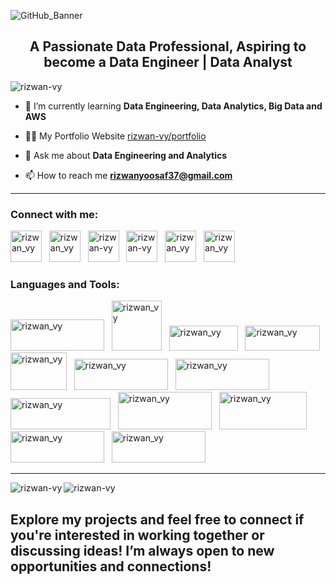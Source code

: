 
![GitHub_Banner](https://github.com/RIZWAN-VY/RIZWAN-VY/assets/131337205/324d4188-a0c1-4c9a-aeb2-ffab1ef78cfb)

<h2 align="center">A Passionate Data Professional, Aspiring to become a Data Engineer | Data Analyst</h2>

<p align="left"> <img src="https://komarev.com/ghpvc/?username=rizwan-vy&label=Profile%20views&color=0e75b6&style=flat" alt="rizwan-vy" /> </p>

- 🌱 I’m currently learning **Data Engineering, Data Analytics, Big Data and AWS**

- 👨‍💻 My Portfolio Website   [rizwan-vy/portfolio](https://rizwan-vy.github.io/Rizwan.github.io/)

- 💬 Ask me about **Data Engineering and Analytics**

- 📫 How to reach me **rizwanyoosaf37@gmail.com**

---
<h3 align="left">Connect with me:</h3>
<a href="https://rizwan-vy.github.io/Rizwan.github.io/" target="_blank"><img src="https://github.com/RIZWAN-VY/RIZWAN-VY/assets/131337205/4a8b9872-febd-4073-9440-173a087f6f40" alt="rizwan_vy" height="50" width="50" /></a>&nbsp;&nbsp;
<a href="mailto:rizwanyoosaf37@gmail.com" target="_blank"><img src="https://github.com/RIZWAN-VY/RIZWAN-VY/assets/131337205/2afe0066-3689-40b7-b269-15e909975e29" alt="rizwan_vy" height="50" width="50" /></a>&nbsp;&nbsp;
<a href="https://linkedin.com/in/rizwan-vy" target="_blank"><img src="https://github.com/RIZWAN-VY/RIZWAN-VY/assets/131337205/3c838b8d-5338-4477-8c4c-dd29e1c31f5b" alt="rizwan-vy" height="50" width="50" /></a>&nbsp;&nbsp;
<a href="https://github.com/RIZWAN-VY" target="_blank"><img src="https://github.com/RIZWAN-VY/RIZWAN-VY/assets/131337205/b6a6a635-e8f0-4db8-b5c4-26f69ad99c0d" alt="rizwan-vy" height="50" width="50" /></a>&nbsp;&nbsp;
<a href="https://api.whatsapp.com/send?phone=8129831464" target="_blank"><img src="https://github.com/RIZWAN-VY/RIZWAN-VY/assets/131337205/efa4796e-7e40-44db-b4fd-c0249e32399e" alt="rizwan_vy" height="50" width="50" /></a>&nbsp;&nbsp;
<a href="https://www.hackerrank.com/rizwan_vy" target="_blank"><img src="https://github.com/RIZWAN-VY/RIZWAN-VY/assets/131337205/aae5cd21-1399-4a04-92d1-70622171dae6" alt="rizwan_vy" height="50" width="50" /></a>&nbsp;&nbsp;
         
<h3 align="left">Languages and Tools:</h3>

<a href="https://www.python.org/" target="_blank"><img src="https://github.com/RIZWAN-VY/RIZWAN-VY/assets/131337205/599a2df6-0688-445e-b59f-30619d7667df" alt="rizwan_vy" height="50" width="150" /></a>&nbsp;&nbsp;
<a href="https://en.wikipedia.org/wiki/SQL" target="_blank"><img src="https://github.com/RIZWAN-VY/RIZWAN-VY/assets/131337205/9e76e87a-da34-488c-ab2a-fe58733bfebe" alt="rizwan_vy" height="80" width="80" /></a>&nbsp;&nbsp;
<a href="https://www.microsoft.com/en-in/microsoft-365/excel" target="_blank"><img src="https://github.com/RIZWAN-VY/RIZWAN-VY/assets/131337205/beed037f-5aa1-4fdc-b7d3-5d66b314bfaf" alt="rizwan_vy" height="40" width="110" /></a>&nbsp;&nbsp;
<a href="https://www.microsoft.com/en-us/power-platform/products/power-bi" target="_blank"><img src="https://github.com/RIZWAN-VY/RIZWAN-VY/assets/131337205/11216a06-35ab-48a5-987f-fe56b5bb020d" alt="rizwan_vy" height="40" width="120" /></a>&nbsp;&nbsp;
<a href="https://aws.amazon.com/" target="_blank"><img src="https://github.com/RIZWAN-VY/RIZWAN-VY/assets/131337205/4c9f5582-3710-493a-9c85-346128dbaecb" alt="rizwan_vy" height="60" width="90" /></a>&nbsp;&nbsp;
<a href="https://hadoop.apache.org/" target="_blank"><img src="https://github.com/RIZWAN-VY/RIZWAN-VY/assets/131337205/54a85d12-abd3-4fb5-8ce2-765d72fc5fa9" alt="rizwan_vy" height="50" width="150" /></a>&nbsp;&nbsp;
<a href="https://hive.apache.org/" target="_blank"><img src="https://github.com/RIZWAN-VY/RIZWAN-VY/assets/131337205/1b0b0c88-a979-4a23-881b-e88b08089642" alt="rizwan_vy" height="50" width="150" /></a>&nbsp;&nbsp;
<a href="https://airflow.apache.org/" target="_blank"><img src="https://github.com/RIZWAN-VY/RIZWAN-VY/assets/131337205/8149aa52-2a05-4c37-9f43-977253890a73" alt="rizwan_vy" height="50" width="160" /></a>&nbsp;&nbsp;
<a href="https://spark.apache.org/" target="_blank"><img src="https://github.com/RIZWAN-VY/RIZWAN-VY/assets/131337205/bbe830ec-e027-4ef7-8d23-7bccf2428570" alt="rizwan_vy" height="60" width="150" /></a>&nbsp;&nbsp;
<a href="https://www.mysql.com/" target="_blank"><img src="https://github.com/RIZWAN-VY/RIZWAN-VY/assets/131337205/c574e92f-a44a-40e5-ad1d-caab0e5f226e" alt="rizwan_vy" height="60" width="140" /></a>&nbsp;&nbsp;
<a href="https://en.wikipedia.org/wiki/Web_scraping" target="_blank"><img src="https://github.com/RIZWAN-VY/RIZWAN-VY/assets/131337205/b6d71ca8-0338-48b9-b7ed-1b5515108d43" alt="rizwan_vy" height="50" width="150" /></a>&nbsp;&nbsp;
<a href="https://www.linux.com/what-is-linux/" target="_blank"><img src="https://github.com/RIZWAN-VY/RIZWAN-VY/assets/131337205/725742cd-ae0c-4769-868a-6eacf1d6b9ee" alt="rizwan_vy" height="50" width="150" /></a>&nbsp;&nbsp;

---
<p><img align="left" src="https://github-readme-stats.vercel.app/api/top-langs?username=rizwan-vy&show_icons=true&locale=en&layout=compact" alt="rizwan-vy" /></p>

<p><img align="center" src="https://github-readme-streak-stats.herokuapp.com/?user=rizwan-vy&" alt="rizwan-vy" /></p>

## Explore my projects and feel free to connect if you're interested in working together or discussing ideas! I’m always open to new opportunities and connections!


